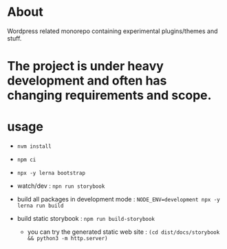 # About

Wordpress related monorepo containing experimental plugins/themes and stuff.

# The project is under heavy development and often has changing requirements and scope.

# usage

- `nvm install`

- `npm ci`

- `npx -y lerna bootstrap`

- watch/dev : `npn run storybook`

- build all packages in development mode : `NODE_ENV=development npx -y lerna run build`

- build static storybook : `npm run build-storybook`

  - you can try the generated static web site : `(cd dist/docs/storybook && python3 -m http.server)`
